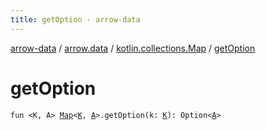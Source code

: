 ```yaml
---
title: getOption - arrow-data
---
```


[arrow-data](../../index.html) / [arrow.data](../index.html) / [kotlin.collections.Map](index.html) / [getOption](./get-option.html)

# getOption

`fun <K, A> `[`Map`](https://kotlinlang.org/api/latest/jvm/stdlib/kotlin.collections/-map/index.html)`<`[`K`](get-option.html#K)`, `[`A`](get-option.html#A)`>.getOption(k: `[`K`](get-option.html#K)`): Option<`[`A`](get-option.html#A)`>`